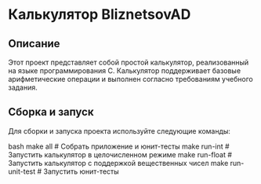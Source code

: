# Калькулятор BliznetsovAD

## Описание

Этот проект представляет собой простой калькулятор, реализованный на языке программирования C. Калькулятор поддерживает базовые арифметические операции и выполнен согласно требованиям учебного задания.

## Сборка и запуск

Для сборки и запуска проекта используйте следующие команды:

bash
make all          # Собрать приложение и юнит-тесты
make run-int      # Запустить калькулятор в целочисленном режиме
make run-float    # Запустить калькулятор с поддержкой вещественных чисел
make run-unit-test # Запустить юнит-тесты
```
